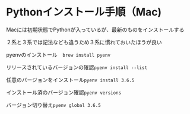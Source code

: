 # Pythonインストール手順（Mac)

Macには初期状態でPythonが入っているが、最新のものをインストールする

２系と３系では記法なども違うため３系に慣れておいたほうが良い

pyenvのインストール　`brew install pyenv`

リリースされているバージョンの確認`pyenv install --list`

任意のバージョンをインストール`pyenv install 3.6.5`

インストール済のバージョン確認`pyenv versions`

バージョン切り替え`pyenv global 3.6.5`
